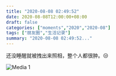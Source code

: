 ```yaml
---
title: "2020-08-08 02:49:52"
date: 2020-08-08T12:00:00+08:00
draft: false
categories: ["moments","2020","2020-08"]
tags: ["朋友圈","生活记录"]
summary: "2020-08-08 02:49:52..."
---
```


还没睡醒就被拽出来照相，整个人都很肿。😒

![Media 1](/Moments/photos/2020-08-08/202008080249520.jpg)

